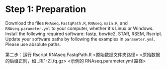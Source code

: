 # Step 1: Preparation

Download the files `RNAseq.FastqPath.R`, `RNAseq.main.R`, and `RNAseq.parameter.yml` to your computer, whether it's Linux or Windows.
Install the following required software: fastp, bowtie2, STAR, RSEM, Rscript.
Update your software paths by following the examples in `parameter.yml`. Please use absolute paths.



第二步：运行 Rscript RNAseq.FastqPath.R <原始数据文件夹路径> <原始数据的后缀正则，如 _R[1-2].fq.gz> <示例的 RNAseq.parameter.yml 路径>
